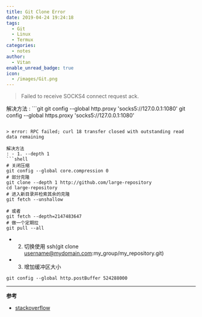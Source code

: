```yaml
---
title: Git Clone Error
date: 2019-04-24 19:24:18
tags:
  - Git
  - Linux
  - Termux
categories:
  - notes
author:
  - Vitan
enable_unread_badge: true
icon:
  - /images/Git.png
---
```

> Failed to receive SOCKS4 connect request ack.
<!--more-->
解决方法
: ```git
  git config --global http.proxy 'socks5://127.0.0.1:1080' 
  git config --global https.proxy 'socks5://127.0.0.1:1080' 
  ```

> error: RPC failed; curl 18 transfer closed with outstanding read data remaining

解决方法
: - 1. --depth 1
  ```shell
  # 关闭压缩
  git config --global core.compression 0
  # 部分克隆
  git clone --depth 1 http://github.com/large-repository 
  cd large-repository
  # 进入新目录并检索其余的克隆
  git fetch --unshallow

  # 或者
  git fetch --depth=2147483647
  # 做一个定期拉
  git pull --all
  ```
  - 2. 切换使用 ssh(git clone username@mydomain.com:my_group/my_repository.git) 
  - 3. 增加缓冲区大小
  ```shell
  git config --global http.postBuffer 524288000
  ```

---
**参考**
- [stackoverflow](https://stackoverflow.com/questions/38618885/error-rpc-failed-curl-transfer-closed-with-outstanding-read-data-remaining)
